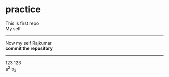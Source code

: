 # practice
This is first repo
<br>
My self 
<hr>
Now my self Rajkumar
<br>
<b> commit the repository</b>
<br>
<hr>
123
<del>123</del>
<br>
a<sup>2</sup>
b<sub>2</sub>
